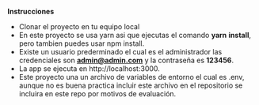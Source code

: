 **Instrucciones**

- Clonar el proyecto en tu equipo local
- En este proyecto se usa yarn asi que ejecutas el comando **yarn** **install**, pero tambien puedes usar npm install.
- Existe un usuario prederminado el cual es el administrador las credenciales son **admin@admin.com** y la contraseña es **123456**.
- La app se ejecuta en http://localhost:3000.
- Este proyecto una un archivo de variables de entorno el cual es .env, aunque no es buena practica incluir este archivo en el repositorio se incluira en este repo por motivos de evaluación.
